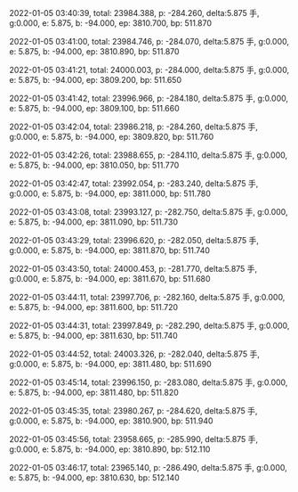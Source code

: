 2022-01-05 03:40:39, total: 23984.388, p: -284.260, delta:5.875 手, g:0.000, e: 5.875, b: -94.000, ep: 3810.700, bp: 511.870

2022-01-05 03:41:00, total: 23984.746, p: -284.070, delta:5.875 手, g:0.000, e: 5.875, b: -94.000, ep: 3810.890, bp: 511.870

2022-01-05 03:41:21, total: 24000.003, p: -284.000, delta:5.875 手, g:0.000, e: 5.875, b: -94.000, ep: 3809.200, bp: 511.650

2022-01-05 03:41:42, total: 23996.966, p: -284.180, delta:5.875 手, g:0.000, e: 5.875, b: -94.000, ep: 3809.100, bp: 511.660

2022-01-05 03:42:04, total: 23986.218, p: -284.260, delta:5.875 手, g:0.000, e: 5.875, b: -94.000, ep: 3809.820, bp: 511.760

2022-01-05 03:42:26, total: 23988.655, p: -284.110, delta:5.875 手, g:0.000, e: 5.875, b: -94.000, ep: 3810.050, bp: 511.770

2022-01-05 03:42:47, total: 23992.054, p: -283.240, delta:5.875 手, g:0.000, e: 5.875, b: -94.000, ep: 3811.000, bp: 511.780

2022-01-05 03:43:08, total: 23993.127, p: -282.750, delta:5.875 手, g:0.000, e: 5.875, b: -94.000, ep: 3811.090, bp: 511.730

2022-01-05 03:43:29, total: 23996.620, p: -282.050, delta:5.875 手, g:0.000, e: 5.875, b: -94.000, ep: 3811.870, bp: 511.740

2022-01-05 03:43:50, total: 24000.453, p: -281.770, delta:5.875 手, g:0.000, e: 5.875, b: -94.000, ep: 3811.670, bp: 511.680

2022-01-05 03:44:11, total: 23997.706, p: -282.160, delta:5.875 手, g:0.000, e: 5.875, b: -94.000, ep: 3811.600, bp: 511.720

2022-01-05 03:44:31, total: 23997.849, p: -282.290, delta:5.875 手, g:0.000, e: 5.875, b: -94.000, ep: 3811.630, bp: 511.740

2022-01-05 03:44:52, total: 24003.326, p: -282.040, delta:5.875 手, g:0.000, e: 5.875, b: -94.000, ep: 3811.480, bp: 511.690

2022-01-05 03:45:14, total: 23996.150, p: -283.080, delta:5.875 手, g:0.000, e: 5.875, b: -94.000, ep: 3811.480, bp: 511.820

2022-01-05 03:45:35, total: 23980.267, p: -284.620, delta:5.875 手, g:0.000, e: 5.875, b: -94.000, ep: 3810.900, bp: 511.940

2022-01-05 03:45:56, total: 23958.665, p: -285.990, delta:5.875 手, g:0.000, e: 5.875, b: -94.000, ep: 3810.890, bp: 512.110

2022-01-05 03:46:17, total: 23965.140, p: -286.490, delta:5.875 手, g:0.000, e: 5.875, b: -94.000, ep: 3810.630, bp: 512.140